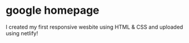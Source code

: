 # google homepage
 I created my first responsive wesbite using HTML & CSS and uploaded using netlify!

